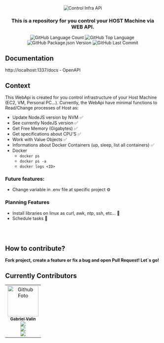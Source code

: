 <br>
<div align="center">
  <img  alt="Control Infra APi" src="https://i.imgur.com/xTE4Q70.png" />

  <h3 align="center">
    This is a repository for you control your HOST Machine via WEB API.
  </h3>
</div>

<p align="center">
    <img alt="GitHub Language Count" src="https://img.shields.io/github/languages/count/Gabriel-Valin/control-infra-api" />
    <img alt="GitHub Top Language" src="https://img.shields.io/github/languages/top/Gabriel-Valin/control-infra-api" />
    <img alt="" src="https://img.shields.io/github/repo-size/Gabriel-Valin/control-infra-api" />
    <img alt="GitHub Package.json Version" src="https://img.shields.io/github/package-json/v/Gabriel-Valin/control-infra-api" />
    <img alt="GitHub Last Commit" src="https://img.shields.io/github/last-commit/Gabriel-Valin/control-infra-api" />
</p>

## Documentation

http://localhost:1337/docs - OpenAPI

## Context

This WebApi is created for you control infrastructure of your Host Machine (EC2, VM, Personal PC...).
Currently, the WebApi have minimal functions to Read/Change processes of Host as:

- Update NodeJS version by NVM ✅
- See currently NodeJS version ✅
- Get Free Memory (Gigabytes) ✅
- Get specifications about CPU'S ✅
- Work with Value Objects ✅
- Informations about Docker Containers (up, sleep, list all containers) ✅
- Docker
  - `docker ps`
  - `docker ps -a`
  - `docker logs <ID>`

### Future features:
- Change variable in .env file at specific project ⚙️

### Planning Features

- Install libraries on linux as curl, awk, ntp, ssh, etc... 💭
- Schedule tasks 💭

<br>
<br>

## How to contribute?

**Fork project, create a feature or fix a bug and open Pull Request!
Let`s go!**

## Currently Contributors

<table>
  <tr>
    <td align="center">
      <a href="#">
        <img src="https://avatars.githubusercontent.com/u/59366369?s=400&u=53756fd89a85ffcd229700e7025c1ad0b509bc28&v=4" width="100px;" alt="Github Foto"/><br>
        <sub>
          <b>Gabriel Valin</b>
        </sub>
        <sub>
          <br>
          <a href="https://github.com/Gabriel-Valin"><img src="https://img.shields.io/badge/GitHub-100000?style=for-the-badge&logo=github&logoColor=white"/>
          <br>
          <a href="https://www.linkedin.com/in/gabriel-valin-dev/"><img src="https://img.shields.io/badge/LinkedIn-0077B5?style=for-the-badge&logo=linkedin&logoColor=white"/>
          <br>
          <a href="https://twitter.com/gvt3ch"><img src="https://img.shields.io/badge/Twitter-1DA1F2?style=for-the-badge&logo=twitter&logoColor=white"/><br>
        </sub>
      </a>
    </td>
  </tr>
</table>
